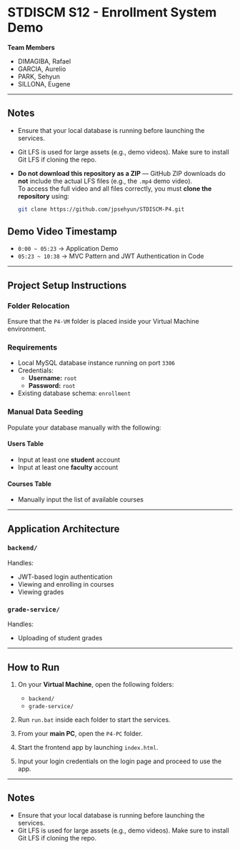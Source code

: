 # STDISCM S12 - Enrollment System Demo

**Team Members**  
- DIMAGIBA, Rafael  
- GARCIA, Aurelio  
- PARK, Sehyun  
- SILLONA, Eugene  

---

## Notes

- Ensure that your local database is running before launching the services.
- Git LFS is used for large assets (e.g., demo videos). Make sure to install Git LFS if cloning the repo.
- **Do not download this repository as a ZIP** — GitHub ZIP downloads do **not** include the actual LFS files (e.g., the `.mp4` demo video).  
  To access the full video and all files correctly, you must **clone the repository** using:

  ```bash
  git clone https://github.com/jpsehyun/STDISCM-P4.git

## Demo Video Timestamp

- `0:00 ~ 05:23` → Application Demo  
- `05:23 ~ 10:38` → MVC Pattern and JWT Authentication in Code

---

## Project Setup Instructions

### Folder Relocation

Ensure that the `P4-VM` folder is placed inside your Virtual Machine environment.

### Requirements

- Local MySQL database instance running on port `3306`
- Credentials:
  - **Username:** `root`
  - **Password:** `root`
- Existing database schema: `enrollment`

### Manual Data Seeding

Populate your database manually with the following:

#### Users Table
- Input at least one **student** account
- Input at least one **faculty** account

#### Courses Table
- Manually input the list of available courses

---

## Application Architecture

### `backend/`  
Handles:
- JWT-based login authentication
- Viewing and enrolling in courses
- Viewing grades

### `grade-service/`  
Handles:
- Uploading of student grades

---

## How to Run

1. On your **Virtual Machine**, open the following folders:
   - `backend/`
   - `grade-service/`

2. Run `run.bat` inside each folder to start the services.

3. From your **main PC**, open the `P4-PC` folder.

4. Start the frontend app by launching `index.html`.

5. Input your login credentials on the login page and proceed to use the app.

---

## Notes

- Ensure that your local database is running before launching the services.
- Git LFS is used for large assets (e.g., demo videos). Make sure to install Git LFS if cloning the repo.

